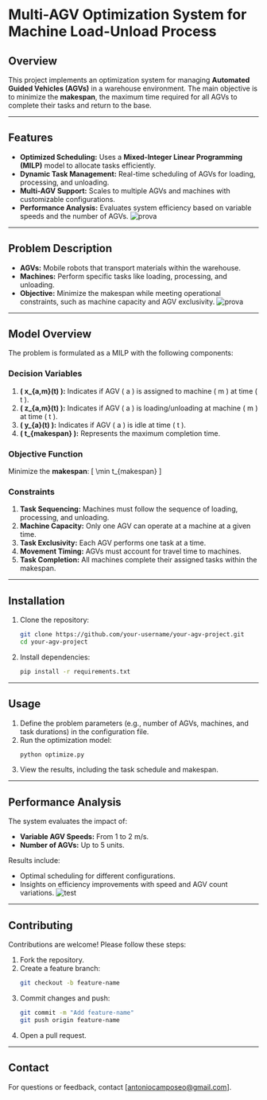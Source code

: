 # Multi-AGV Optimization System for Machine Load-Unload Process

## Overview
This project implements an optimization system for managing **Automated Guided Vehicles (AGVs)** in a warehouse environment. The main objective is to minimize the **makespan**, the maximum time required for all AGVs to complete their tasks and return to the base.

---

## Features
- **Optimized Scheduling:** Uses a **Mixed-Integer Linear Programming (MILP)** model to allocate tasks efficiently.
- **Dynamic Task Management:** Real-time scheduling of AGVs for loading, processing, and unloading.
- **Multi-AGV Support:** Scales to multiple AGVs and machines with customizable configurations.
- **Performance Analysis:** Evaluates system efficiency based on variable speeds and the number of AGVs.
![prova](https://github.com/user-attachments/assets/54627e60-b4f3-46c6-aa27-1ad9bcafb2a6)

---

## Problem Description
- **AGVs:** Mobile robots that transport materials within the warehouse.
- **Machines:** Perform specific tasks like loading, processing, and unloading.
- **Objective:** Minimize the makespan while meeting operational constraints, such as machine capacity and AGV exclusivity.
![prova](https://github.com/user-attachments/assets/b8719c0f-7193-4b93-98f9-8b5cf7840b30)

---

## Model Overview
The problem is formulated as a MILP with the following components:

### Decision Variables
1. **\( x_{a,m}(t) \):** Indicates if AGV \( a \) is assigned to machine \( m \) at time \( t \).
2. **\( z_{a,m}(t) \):** Indicates if AGV \( a \) is loading/unloading at machine \( m \) at time \( t \).
3. **\( y_{a}(t) \):** Indicates if AGV \( a \) is idle at time \( t \).
4. **\( t_{makespan} \):** Represents the maximum completion time.

### Objective Function
Minimize the **makespan**:
\[
\min t_{makespan}
\]

### Constraints
1. **Task Sequencing:** Machines must follow the sequence of loading, processing, and unloading.
2. **Machine Capacity:** Only one AGV can operate at a machine at a given time.
3. **Task Exclusivity:** Each AGV performs one task at a time.
4. **Movement Timing:** AGVs must account for travel time to machines.
5. **Task Completion:** All machines complete their assigned tasks within the makespan.

---

## Installation
1. Clone the repository:
   ```bash
   git clone https://github.com/your-username/your-agv-project.git
   cd your-agv-project
   ```
2. Install dependencies:
   ```bash
   pip install -r requirements.txt
   ```

---

## Usage
1. Define the problem parameters (e.g., number of AGVs, machines, and task durations) in the configuration file.
2. Run the optimization model:
   ```bash
   python optimize.py
   ```
3. View the results, including the task schedule and makespan.

---
## Performance Analysis
The system evaluates the impact of:
- **Variable AGV Speeds:** From 1 to 2 m/s.
- **Number of AGVs:** Up to 5 units.

Results include:
- Optimal scheduling for different configurations.
- Insights on efficiency improvements with speed and AGV count variations.
![test](https://github.com/user-attachments/assets/6edeec17-b86b-4190-9263-9b062630d51e)

---

## Contributing
Contributions are welcome! Please follow these steps:
1. Fork the repository.
2. Create a feature branch:
   ```bash
   git checkout -b feature-name
   ```
3. Commit changes and push:
   ```bash
   git commit -m "Add feature-name"
   git push origin feature-name
   ```
4. Open a pull request.

---

## Contact
For questions or feedback, contact [antoniocamposeo@gmail.com].




